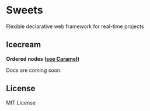 # Sweets
Flexible declarative web framework for real-time projects

## Icecream
**Ordered nodes ([see Caramel](http://github.com/swts/caramel))**

Docs are coming soon.

## License
MIT License

